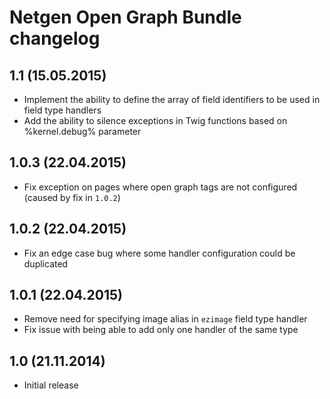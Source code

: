 Netgen Open Graph Bundle changelog
==================================

## 1.1 (15.05.2015)

* Implement the ability to define the array of field identifiers to be used in field type handlers
* Add the ability to silence exceptions in Twig functions based on %kernel.debug% parameter

## 1.0.3 (22.04.2015)

* Fix exception on pages where open graph tags are not configured (caused by fix in `1.0.2`)

## 1.0.2 (22.04.2015)

* Fix an edge case bug where some handler configuration could be duplicated

## 1.0.1 (22.04.2015)

* Remove need for specifying image alias in `ezimage` field type handler
* Fix issue with being able to add only one handler of the same type

## 1.0 (21.11.2014)

* Initial release
